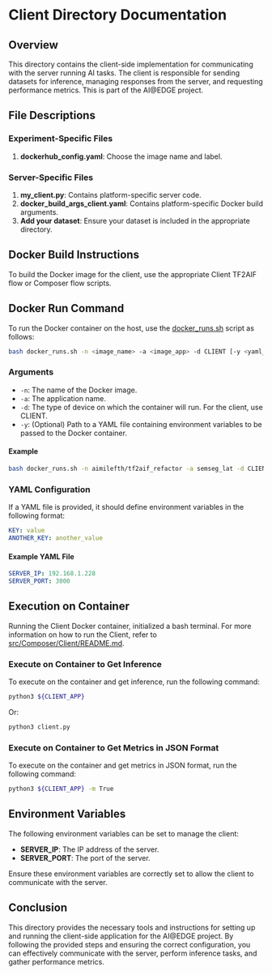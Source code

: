 # Client Directory Documentation

## Overview

This directory contains the client-side implementation for communicating with the server running AI tasks. The client is responsible for sending datasets for inference, managing responses from the server, and requesting performance metrics. This is part of the AI@EDGE project.

## File Descriptions

### Experiment-Specific Files

1. **dockerhub_config.yaml**: Choose the image name and label.

### Server-Specific Files

1. **my_client.py**: Contains platform-specific server code.
2. **docker_build_args_client.yaml**: Contains platform-specific Docker build arguments.
3. **Add your dataset**: Ensure your dataset is included in the appropriate directory.

## Docker Build Instructions

To build the Docker image for the client, use the appropriate Client TF2AIF flow or Composer flow scripts.

## Docker Run Command
To run the Docker container on the host, use the [docker_runs.sh](src/TF2AIF_runs/docker_runs.sh) script as follows:

```bash
bash docker_runs.sh -n <image_name> -a <image_app> -d CLIENT [-y <yaml_file>]
```

### Arguments
- `-n`: The name of the Docker image.
- `-a`: The application name.
- `-d`: The type of device on which the container will run. For the client, use CLIENT.
- `-y`: (Optional) Path to a YAML file containing environment variables to be passed to the Docker container.

#### Example

```bash
bash docker_runs.sh -n aimilefth/tf2aif_refactor -a semseg_lat -d CLIENT -y client_config.yaml
```

### YAML Configuration

If a YAML file is provided, it should define environment variables in the following format:

```yaml
KEY: value
ANOTHER_KEY: another_value

```

#### Example YAML File

```yaml
SERVER_IP: 192.168.1.228
SERVER_PORT: 3000

```

## Execution on Container 

Running the Client Docker container, initialized a bash terminal. For more information on how to run the Client, refer to [src/Composer/Client/README.md](src/Composer/Client/README.md).

### Execute on Container to Get Inference

To execute on the container and get inference, run the following command:

```bash
python3 ${CLIENT_APP}
```

Or:

```bash
python3 client.py
```

### Execute on Container to Get Metrics in JSON Format

To execute on the container and get metrics in JSON format, run the following command:

```bash
python3 ${CLIENT_APP} -m True
```

## Environment Variables

The following environment variables can be set to manage the client:

- **SERVER_IP**: The IP address of the server.
- **SERVER_PORT**: The port of the server.

Ensure these environment variables are correctly set to allow the client to communicate with the server.

## Conclusion

This directory provides the necessary tools and instructions for setting up and running the client-side application for the AI@EDGE project. By following the provided steps and ensuring the correct configuration, you can effectively communicate with the server, perform inference tasks, and gather performance metrics.
